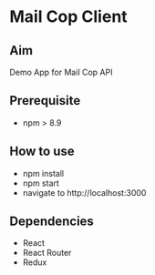 # Mail Cop Client


## Aim
Demo App for Mail Cop API

## Prerequisite
- npm > 8.9

## How to use
- npm install
- npm start
- navigate to http://localhost:3000

## Dependencies
- React
- React Router
- Redux